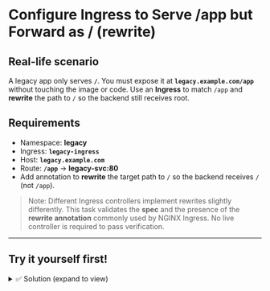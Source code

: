 # Configure Ingress to Serve /app but Forward as / (rewrite)

## Real-life scenario
A legacy app only serves **`/`**. You must expose it at **`legacy.example.com/app`** without touching the image or code. Use an **Ingress** to match `/app` and **rewrite** the path to `/` so the backend still receives root.

## Requirements
- Namespace: **legacy**
- Ingress: **`legacy-ingress`**
- Host: **`legacy.example.com`**
- Route: **`/app`** → **legacy-svc:80**
- Add annotation to **rewrite** the target path to `/` so the backend receives `/` (not `/app`).

> Note: Different Ingress controllers implement rewrites slightly differently. This task validates the **spec** and the presence of the **rewrite annotation** commonly used by NGINX Ingress. No live controller is required to pass verification.

---

## Try it yourself first!

<details><summary>✅ Solution (expand to view)</summary>

```yaml
apiVersion: networking.k8s.io/v1
kind: Ingress
metadata:
  name: legacy-ingress
  namespace: legacy
  annotations:
    nginx.ingress.kubernetes.io/rewrite-target: "/"
spec:
  rules:
  - host: legacy.example.com
    http:
      paths:
      - path: /app
        pathType: Prefix
        backend:
          service:
            name: legacy-svc
            port:
              number: 80
```

</details>
